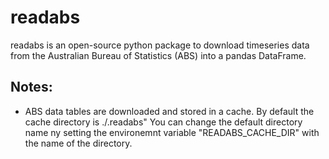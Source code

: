 # readabs

readabs is an open-source python package to download timeseries data from
the Australian Bureau of Statistics (ABS) into a pandas DataFrame.

## Notes:

 * ABS data tables are downloaded and stored in a cache. By default the cache
   directory is ./.readabs" You can change the default directory name ny setting
   the environemnt variable "READABS_CACHE_DIR" with the name of the directory.

